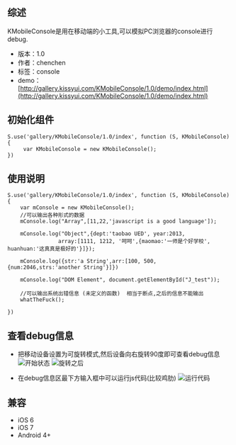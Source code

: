 ## 综述

KMobileConsole是用在移动端的小工具,可以模拟PC浏览器的console进行debug.

* 版本：1.0
* 作者：chenchen
* 标签：console
* demo：[http://gallery.kissyui.com/KMobileConsole/1.0/demo/index.html](http://gallery.kissyui.com/KMobileConsole/1.0/demo/index.html)

## 初始化组件

    S.use('gallery/KMobileConsole/1.0/index', function (S, KMobileConsole) {
         var KMobileConsole = new KMobileConsole();
    })

## 使用说明
    S.use('gallery/KMobileConsole/1.0/index', function (S, KMobileConsole) {
        var mConsole = new KMobileConsole();
        //可以输出各种形式的数据
		mConsole.log("Array",[11,22,'javascript is a good language']);

        mConsole.log("Object",{dept:'taobao UED', year:2013, 
        			array:[1111, 1212, '呵呵',{maomao:'一师是个好学校', huanhuan:'这真真是极好的'}]});

        mConsole.log({str:'a String',arr:[100, 500, {num:2046,strs:'another String'}]})

        mConsole.log("DOM Element", document.getElementById("J_test"));	

        //可以输出系统出错信息 (未定义的函数)  相当于断点,之后的信息不能输出
        whatTheFuck();

    })

## 查看debug信息
* 把移动设备设置为可旋转模式,然后设备向右旋转90度即可查看debug信息
![开始状态](http://pic.yupoo.com/ccking/DeCLt3ei/medish.jpg)
![旋转之后](http://pic.yupoo.com/ccking/DeCLtt8p/RGjC6.png)

* 在debug信息区最下方输入框中可以运行js代码(比较鸡肋)
![运行代码](http://pic.yupoo.com/ccking/DeCLXx7R/yCEiu.png)

## 兼容
* iOS 6
* iOS 7
* Android 4+